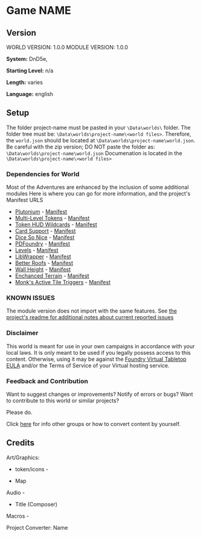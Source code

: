 # Game NAME

## Version

WORLD VERSION: 1.0.0
MODULE VERSION: 1.0.0

**System:** DnD5e, 

**Starting Level:** n/a

**Length:** varies

**Language:** english

## Setup

The folder project-name must be pasted in your `\Data\worlds\` folder.
The folder tree must be: `\Data\worlds\project-name\<world files>`. Therefore, the `world.json` should be located at `\Data\worlds\project-name\world.json`.
Be careful with the zip version; DO NOT paste the folder as: `\Data\worlds\project-name\world.json`
Documenation is located in the `\Data\worlds\project-name\<world files>`

### Dependencies for World
Most of the Adventures are enhanced by the inclusion of some additional modules
Here is where you can go for more information, and the project's Manifest URLS

- [Plutonium](https://get.5e.tools) - [Manifest](https://get.5e.tools/plutonium/module.json)
- [Multi-Level Tokens](https://foundryvtt.com/packages/multilevel-tokens/) - [Manifest](https://raw.githubusercontent.com/grandseiken/foundryvtt-multilevel-tokens/v1.4.1/module.json)
- [Token HUD Wildcards](https://foundryvtt.com/packages/token-hud-wildcard/) - [Manifest](https://raw.githubusercontent.com/javieros105/FVTT-TokenHUDWildcard/master/token-hud-wildcard/module.json)
- [Card Support](https://foundryvtt.com/packages/cardsupport/) - [Manifest](https://github.com/spacemandev-git/fvtt-card-support/releases/download/1.6.1/module.json)
- [Dice So Nice](https://foundryvtt.com/packages/dice-so-nice/) - [Manifest](https://gitlab.com/riccisi/foundryvtt-dice-so-nice/raw/4.0.6/module/module.json)
- [PDFoundry](https://foundryvtt.com/packages/pdfoundry) - [Manifest](https://raw.githubusercontent.com/Djphoenix719/PDFoundry/master/module.json)
- [Levels](https://foundryvtt.com/packages/levels) - [Manifest](https://github.com/theripper93/Levels/releases/download/1.7.3/module.json)
- [LibWrapper](https://foundryvtt.com/packages/lib-wrapper) - [Manifest](https://github.com/ruipin/fvtt-lib-wrapper/releases/download/v1.8.0.0/module.json)
- [Better Roofs](https://foundryvtt.com/packages/betterroofs) - [Manifest](https://github.com/theripper93/Better-Roofs/releases/download/0.9.8.2/module.json)
- [Wall Height](https://foundryvtt.com/packages/levels) - [Manifest](https://github.com/theripper93/Levels/releases/download/1.7.3/module.json)
- [Enchanced Terrain](https://foundryvtt.com/packages/enhanced-terrain-layer) - [Manifest](https://github.com/ironmonk88/enhanced-terrain-layer/releases/latest/download/module.json)
- [Monk's Active Tile Triggers](https://foundryvtt.com/packages/monks-active-tiles) - [Manifest](https://github.com/ironmonk88/monks-active-tiles/releases/latest/download/module.json)


### KNOWN ISSUES 

The module version does not import with the same features.
See [the project's readme for additional notes about current reported issues](url) 


### Disclaimer

This world is meant for use in your own campaigns in accordance with your local laws. It is only meant to be used if you legally possess access to this content. Otherwise, using it may be against the [Foundry Virtual Tabletop EULA](https://foundryvtt.com/article/license/) and/or the Terms of Service of your Virtual hosting service. 

### Feedback and Contribution

Want to suggest changes or improvements? Notify of errors or bugs? 
Want to contribute to this world or similar projects?

Please do.

Click [here](https://wiki.5e.tools/index.php/Foundry_Worlds) for info other groups or how to convert content by yourself.


## Credits

Art/Graphics:

 - token/icons -

 - Map

Audio - 

 - Title (Composer)

Macros - 

Project Converter: Name
